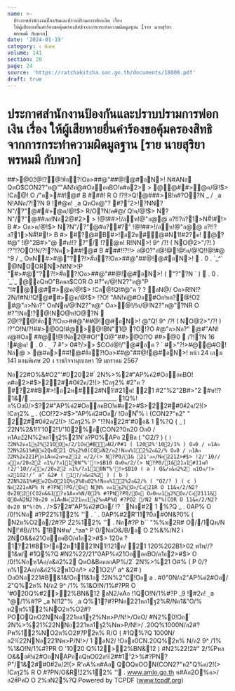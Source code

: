 ```yaml
---
name: >-
  ประกาศสำนักงานป้องกันและปราบปรามการฟอกเงิน เรื่อง
  ให้ผู้เสียหายยื่นคำร้องขอคุ้มครองสิทธิจากการกระทำความผิดมูลฐาน [ราย นายสุริยา
  พรหมมี กับพวก]
date: '2024-01-19'
category: ง พิเศษ
volume: 141
section: 20
page: 24
source: 'https://ratchakitcha.soc.go.th/documents/18000.pdf'
draft: true
---
```


# ประกาศสำนักงานป้องกันและปราบปรามการฟอกเงิน เรื่อง ให้ผู้เสียหายยื่นคำร้องขอคุ้มครองสิทธิจากการกระทำความผิดมูลฐาน [ราย นายสุริยา พรหมมี กับพวก]

##>@02ํ@!?@!#้อ?!Oล>##@"##@!@#อN>! N#ANอ QหO$CON2?"ห@""AN!คํ@#OออคBO!ค#อ2> > @@##>ํ@ค/@!$> !Cล@! O /"ค>##!@# B ###! R O !?!!>Q!@###>B!ค#?O?N _ / `_`a N!ANอ/?!?N 9 !#@ค! `_`a QหOอ@"? #?"์2>!?NN?N"/?"@##>ํ@ค/@!$> R/O?N/ค#@/ Q!ค/@!$> N?N"/?"@##ลอ!Nอ2@#2> > !@!##>!/ลห!@"อ@@ อ?!!?ล?1>N#็!#!> B #> Oล>ค/@!$> N?N"/?"@#ล?#?"์ !@!##>!/ลห!@"อ@@ อ?!!?ล?1>N#็!#!> B #> #?@#B#>!อ2ห#์@#N1!#2?ค! ํ@? #@" !@"2B#>"@ #ห!!? ?"/ !?ํ@ห! R!NN>! 9^ /?! ( NO@2>"/?! ) !?"!?OO!N/?!?Nค>##!@# B ###!!?!!> อ@0?"อํ@!@!@!ค/@!Q!!@!#@ ^9 / _ OหN#>#@"??!>#้อ?!Oล>##@"##@!@#อN>!  . 0 . `_^` @NOORN>N!N!>!P "#>#@"??!>#้อ?!Oล>##@"##@!@#อN>! ( "?"?N ` )  . 0 . `_`_ @อQหO"Bคคล$COR O #?"ค/@!N2?"ห@"P "!#@@##>ํ@ค/@!$> !Cล@!Q!#@"ค ? ? ลN@/ Oล>R!N!?2N/!#N/!Q!@##>ํ@ค/@!$> !?O! "AN!คํ@#Oอ#Oอ!หล?@!O2 #@"ล>Nอ?" OหNค/@!N2?"ห@" Oล>ํ@!/!ค/@!N2?"ห@"?NR O #?"!Nอ!?@!NO@ห!O@?N  2ํ@!?@!#้อ?!Oล>##@"##@!@#อN>! @"Q! 9^ /?! ( NO@2>"/?! ) !?"O!N/?!##>@0Q!#@>@!BN"1@ ?O!?O #@"ล>Nอ?" @#"AN!คํ@#Oอ ##@!@!Nอ2@#O!"O@"##>@0!?O ##>@0  /?!?N 16 !#@ค!  . 0 . `_` 7 #ิ"> 0#?/>> $COอํ@!/"@#อค ? ` #>"?!>#@@#O! Nล@ > @#ค>##!@##้อ?!Oล>##@"##@!@#อN>! หน้า 24 เลม 141 ตอนพิเศษ 20 ง ราชกิจจานุเบกษา 19 มกราคม 2567

Nอ22#O%&#O2"'#0202# ํ 2N%>%2#"AP%คํ2#OออคBO!ค#อ2>#$>22##0#ํ2ค/2!(> !Cลฐ2% #2"ค ? #?2##B#>!อ2ห#์2#N1!#21ค! ํ21 #2"%2"2B#>"2 #ห!!? 1&/ _______________________________ 1Q%!อ%Oล0/>$?2#"AP%คํ2#OออคBO!ค#อ2>#$>22##0#ํ2ค/2!(> !Cลฐ2% _ . (CO!?2>#$>"AP%คํ2#Oอ/ !OอN'็% ì (CON2?"ห2" " 22##0#ํ2ค/2!(> !Cลฐ2% P "!?Nอ22#'#0อ& 1 %?Q ( _ ) 2ํ2N%2&1!1'10ํ2!1/'102%อ(CON2?0ห20 Oล0 / ห1Aอ2ํ2N%2หล1ฐ2%21N'ล?P0%APอ 2Bล ( "O2/? ) ( ` ) 2ํ2N%2หล1ฐ2%21OOค/2/1Oอ#B์ลN2/P#1 ( 1202%'10ํ2/1% ) Oล0 / ห1Aอ 2ํ2N%2&1%#@คํ2QหO21 Q%ฐ2%0(COลN2/ห2!Nอพ%12%2อ&2/% Oล0 / ห1Aอ 2ํ2N%2คํ221Pห1Aอคํ2พ>พ212 ค/2/(> N?P0/1& 21'ลอ/Nอ2212>#$> !2/'10//ลห/20อ22 อ1%/?ล110N'็%'!>$B10 Oล0ค/2/(> N?P0/1&21ล1#11พ0์ !2/'10//ลห/20อ22 อ1%/?ล110N'็%'!>$B10 ( a ) Q&/อ&อํ2%2 พ1Oอ/!> อ21O2!/'์ a^ &2# ( 1?/อ&อํ2%2 ) ( b ) 2ํ2N%2&1%#@คํ2QหO21Q%ฐ2%0พ02%!Nอพ%12%2อ&2/% ( "O2/? ) ( c ) Nอ221อAP% N #?PN?P0/Oอ NN% หล1ฐ2%Oอ/Cล21R O 11&ค/2/N2?0ห202(CO2อ&&1?ห1Aอห%N/02% #?PN?P0/Oอ Oล0หล1ฐ2%Oอ/Cล2111& QOคN2N2?0ห20 ห1AอNอ221หล1ฐ2%อAP%Q #?PO2 /N2 N'็%(COR O 11&ค/2/N2?0ห20 N'็%!O% ` . />$?2#"AP%คํ2#Oอ/ !? ` Nอ#2 1 %?Q _ . 0AP% O /0!%Nอ #?P2ํ2%12% '' . ` . 0AP%#2R'11?0์ล#0N&?0% ( N2ห%O2อ/2#?P 2ํ2%12% '' . Nล#?P b`` "%%พ2R# O//1Qห/N N!'#B//1% 1BN#พ/ _^aa^ P 0/NลO&/B/อ O 2%&%/N2 ì 2NO&&คํ21OออคBO/ค1อ2>#$> 120ค ? 1?21#B1>!อ2ห1์21N1!121ค/ ํ21 120%202B1>02 พ1ห//? 1&พ/ #1Q%?Q #N2%22/21"0AP%คํ21OออคBO/ค1อ2>#$> O /0!%Nอห1Aอ/อ&อํ2%2 QหO&BคคลอAP%/2 ํ 2N%>%21 O#% ( P 0/?ห%12Aอ/อ&อํ2%2พ1Oอ/!> อ21O2!/'์ a^ &2# ) Oล0Nอ221#B&1&!Oอ11&1อ 2ํ2N%2"C!Oอ a . #0"0N/ล2"AP%คํ2#Oอ/ 2"Q%ํ2ห% N/ล2 9^ /1% %1&O!N/1%#?PR O '#020Q%#2>2%BN&12 ลN2/คAอ !1QO!N/1%#?P _9 !#2ค! `_`a "@/1%#?P _a N!12"% `_`a Q%1?#?PNอ221หล1ฐ2%R/Nค1&"O/% ห2พ%12%NO2ห%O2#?POOQหO2NNอ221หล1ฐ2%Nพ>P/N!>/OลO/ #N2%0!Oอ ํ 2N%>%21%ํ22NNอ221หล1ฐ2%Nพ>P/N!>/ .20Q%1000N/ล2#?Pพ%12%NO2ห%O2#?Pํ2ห% R/O ( #1Q%?Q 1000N/ล2%ํ22NNอ221Nพ>P/N!>/ 1 ลN2/ !Oออ0CN.20Q%ํ2ห% N/ล2 9^ /1% %1&O!N/1%#?PR O '1020 Q%12>2%BN&12 ) #N2%22!2#" 2/%์Pหล O&&อ#์!คํ2#OอNAPออQหO02ล%ํ2##1"์2>%#?PN?P"/1&2##0#ํ2ค/2!(> R'คA%ห#Aอ QOQหOON(CON2?"ห2"Q%ค/2!(> !Cลฐ2% R O #?PN/O&R!์2ํ2%12% '' . www.amlo.go.th ห#Aอ2O%ค>/อ2#์PคO O 2%ลN2%?Q Powered by TCPDF (www.tcpdf.org)
